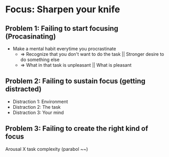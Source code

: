 # Focus: Sharpen your knife
## Problem 1: Failing to start focusing (Procasinating)
- Make a mental habit everytime you procrastinate 
  - => Recognize that you don't want to do the task || Stronger desire to do something else
  - => What in that task is unpleasant              || What is pleasant

## Problem 2: Failing to sustain focus (getting distracted)
- Distraction 1: Environment
- Distraction 2: The task
- Distraction 3: Your mind

## Problem 3: Failing to create the right kind of focus
Arousal X task complexity (parabol ~~)

